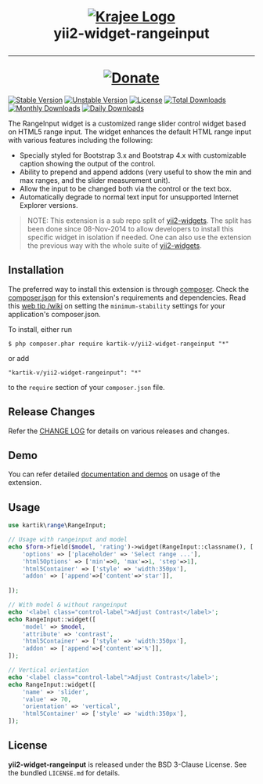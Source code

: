 <h1 align="center">
    <a href="http://demos.krajee.com" title="Krajee Demos" target="_blank">
        <img src="http://kartik-v.github.io/bootstrap-fileinput-samples/samples/krajee-logo-b.png" alt="Krajee Logo"/>
    </a>
    <br>
    yii2-widget-rangeinput
    <hr>
    <a href="https://www.paypal.com/cgi-bin/webscr?cmd=_s-xclick&hosted_button_id=DTP3NZQ6G2AYU"
       title="Donate via Paypal" target="_blank">
        <img src="http://kartik-v.github.io/bootstrap-fileinput-samples/samples/donate.png" alt="Donate"/>
    </a>
</h1>

[![Stable Version](https://poser.pugx.org/kartik-v/yii2-widget-rangeinput/v/stable)](https://packagist.org/packages/kartik-v/yii2-widget-rangeinput)
[![Unstable Version](https://poser.pugx.org/kartik-v/yii2-widget-rangeinput/v/unstable)](https://packagist.org/packages/kartik-v/yii2-widget-rangeinput)
[![License](https://poser.pugx.org/kartik-v/yii2-widget-rangeinput/license)](https://packagist.org/packages/kartik-v/yii2-widget-rangeinput)
[![Total Downloads](https://poser.pugx.org/kartik-v/yii2-widget-rangeinput/downloads)](https://packagist.org/packages/kartik-v/yii2-widget-rangeinput)
[![Monthly Downloads](https://poser.pugx.org/kartik-v/yii2-widget-rangeinput/d/monthly)](https://packagist.org/packages/kartik-v/yii2-widget-rangeinput)
[![Daily Downloads](https://poser.pugx.org/kartik-v/yii2-widget-rangeinput/d/daily)](https://packagist.org/packages/kartik-v/yii2-widget-rangeinput)

The RangeInput widget is a customized range slider control widget based on HTML5 range input. The widget enhances the default HTML range input with various features including the following:

* Specially styled for Bootstrap 3.x and Bootstrap 4.x with customizable caption showing the output of the control.
* Ability to prepend and append addons (very useful to show the min and max ranges, and the slider measurement unit).
* Allow the input to be changed both via the control or the text box.
* Automatically degrade to normal text input for unsupported Internet Explorer versions.

> NOTE: This extension is a sub repo split of [yii2-widgets](https://github.com/kartik-v/yii2-widgets). The split has been done since 08-Nov-2014 to allow developers to install this specific widget in isolation if needed. One can also use the extension the previous way with the whole suite of [yii2-widgets](http://demos.krajee.com/widgets).

## Installation

The preferred way to install this extension is through [composer](http://getcomposer.org/download/). Check the [composer.json](https://github.com/kartik-v/yii2-widget-rangeinput/blob/master/composer.json) for this extension's requirements and dependencies. Read this [web tip /wiki](http://webtips.krajee.com/setting-composer-minimum-stability-application/) on setting the `minimum-stability` settings for your application's composer.json.

To install, either run

```
$ php composer.phar require kartik-v/yii2-widget-rangeinput "*"
```

or add

```
"kartik-v/yii2-widget-rangeinput": "*"
```

to the ```require``` section of your `composer.json` file.

## Release Changes

Refer the [CHANGE LOG](https://github.com/kartik-v/yii2-widget-rangeinput/blob/master/CHANGE.md) for details on various releases and changes.

## Demo

You can refer detailed [documentation and demos](http://demos.krajee.com/widget-details/rangeinput) on usage of the extension.

## Usage

```php
use kartik\range\RangeInput;

// Usage with rangeinput and model
echo $form->field($model, 'rating')->widget(RangeInput::classname(), [
    'options' => ['placeholder' => 'Select range ...'],
    'html5Options' => ['min'=>0, 'max'=>1, 'step'=>1],
    'html5Container' => ['style' => 'width:350px'],
    'addon' => ['append'=>['content'=>'star']],
    
]);

// With model & without rangeinput
echo '<label class="control-label">Adjust Contrast</label>';
echo RangeInput::widget([
    'model' => $model,
    'attribute' => 'contrast',
    'html5Container' => ['style' => 'width:350px'],
    'addon' => ['append'=>['content'=>'%']],
]);

// Vertical orientation
echo '<label class="control-label">Adjust Contrast</label>';
echo RangeInput::widget([
    'name' => 'slider',
    'value' => 70,
    'orientation' => 'vertical',
    'html5Container' => ['style' => 'width:350px'],
]);
```

## License

**yii2-widget-rangeinput** is released under the BSD 3-Clause License. See the bundled `LICENSE.md` for details.
